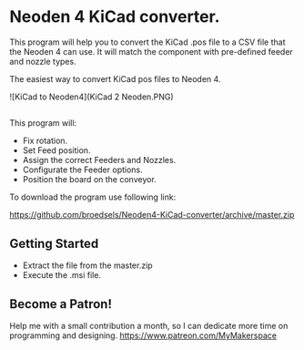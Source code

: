 # Neoden 4 KiCad converter.

This program will help you to convert the KiCad .pos file to a CSV file that the Neoden 4 can use.
It will match the component with pre-defined feeder and nozzle types.

The easiest way to convert KiCad pos files to Neoden 4.

![KiCad to Neoden4](KiCad 2 Neoden.PNG)

##
This program will:

- Fix rotation.
- Set Feed position.
- Assign the correct Feeders and Nozzles.
- Configurate the Feeder options.
- Position the board on the conveyor.

To download the program use following link:

https://github.com/broedsels/Neoden4-KiCad-converter/archive/master.zip

## Getting Started

* Extract the file from the master.zip
* Execute the .msi file.

## Become a Patron!
Help me with a small contribution a month, so I can dedicate more time on programming and designing.
https://www.patreon.com/MyMakerspace
